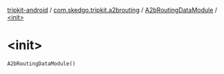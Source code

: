 [tripkit-android](../../index.md) / [com.skedgo.tripkit.a2brouting](../index.md) / [A2bRoutingDataModule](index.md) / [&lt;init&gt;](./-init-.md)

# &lt;init&gt;

`A2bRoutingDataModule()`